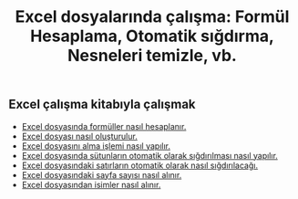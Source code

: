 ﻿---
title: "Excel dosyalarında çalışma: Formül Hesaplama, Otomatik sığdırma, Nesneleri temizle, vb."
second_title: Aspose.Cells Cloud Documen
linktitle: Excel Ortak İşlem
type: docs
url: /tr/workbook/
aliases: [/working-with-workbook/]
keywords: Working with workbook on an Excel file
description: Aspose.Cells Cloud REST API, Excel dosyasında çalışma kitabıyla çalışmayı destekler. SDK, çeşitli geliştirme dillerini destekler. Bunlara Android, C#, Go, Java, NodeJS, Perl, PHP, Python, Ruby ve swift dahildir
weight: 20
kwords: Excel, Office Bulut, REST API, Elektronik Tablo, PDF, CSV, Json, Markdown, Çalışma Kitabı
---
## Excel çalışma kitabıyla çalışmak

- [Excel dosyasında formüller nasıl hesaplanır.](/cells/tr/workbook/calculate-all-formulas/)
- [Excel dosyası nasıl oluşturulur.](/cells/tr/workbook/create/)
- [Excel dosyasını alma işlemi nasıl yapılır.](/cells/tr/workbook/get/)
- [Excel dosyasında sütunların otomatik olarak sığdırılması nasıl yapılır.](/cells/tr/autofit-columns-on-an-excel-file/)
- [Excel dosyasındaki satırların otomatik olarak nasıl sığdırılacağı.](/cells/tr/autofit-rows-on-an-excel-file/)
- [Excel dosyasındaki sayfa sayısı nasıl alınır.](/cells/tr/wget-page-count-from-an-excel-file/)
- [Excel dosyasından isimler nasıl alınır.](/cells/tr/get-names-from-an-excel-file/)
